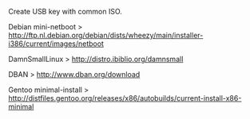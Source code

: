 Create USB key with common ISO.

Debian mini-netboot 	> http://ftp.nl.debian.org/debian/dists/wheezy/main/installer-i386/current/images/netboot

DamnSmallLinux 		> http://distro.ibiblio.org/damnsmall

DBAN			> http://www.dban.org/download

Gentoo minimal-install 	> http://distfiles.gentoo.org/releases/x86/autobuilds/current-install-x86-minimal



